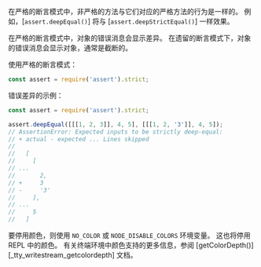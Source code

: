 <!-- YAML
added: v9.9.0
changes:
  - version: v12.16.2
    description: Changed "strict mode" to "strict assertion mode" and "legacy
                 mode" to "legacy assertion mode" to avoid confusion with the
                 more usual meaining of "strict mode".
  - version: v9.9.0
    pr-url: https://github.com/nodejs/node/pull/17615
    description: Added error diffs to the strict assertion mode.
  - version: v9.9.0
    pr-url: https://github.com/nodejs/node/pull/17002
    description: Added strict assertion mode to the assert module.
-->

在严格的断言模式中，非严格的方法与它们对应的严格方法的行为是一样的。
例如，[`assert.deepEqual()`] 将与 [`assert.deepStrictEqual()`] 一样效果。

在严格的断言模式中，对象的错误消息会显示差异。
在遗留的断言模式下，对象的错误消息会显示对象，通常是截断的。

使用严格的断言模式：

```js
const assert = require('assert').strict;
```

错误差异的示例：

```js
const assert = require('assert').strict;

assert.deepEqual([[[1, 2, 3]], 4, 5], [[[1, 2, '3']], 4, 5]);
// AssertionError: Expected inputs to be strictly deep-equal:
// + actual - expected ... Lines skipped
//
//   [
//     [
// ...
//       2,
// +     3
// -     '3'
//     ],
// ...
//     5
//   ]
```

要停用颜色，则使用 `NO_COLOR` 或 `NODE_DISABLE_COLORS` 环境变量。 
这也将停用 REPL 中的颜色。
有关终端环境中颜色支持的更多信息，参阅 [getColorDepth()][_tty_writestream_getcolordepth] 文档。

